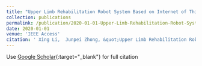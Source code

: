 ```yaml
---
title: "Upper Limb Rehabilitation Robot System Based on Internet of Things Remote Control"
collection: publications
permalink: /publication/2020-01-01-Upper-Limb-Rehabilitation-Robot-System-Based-on-Internet-of-Things-Remote-Control
date: 2020-01-01
venue: 'IEEE Access'
citation: ' Xing Li,  Junpei Zhong, &quot;Upper Limb Rehabilitation Robot System Based on Internet of Things Remote Control.&quot; IEEE Access, 2020.'
---
```

Use [Google Scholar](https://scholar.google.com/scholar?q=Upper+Limb+Rehabilitation+Robot+System+Based+on+Internet+of+Things+Remote+Control){:target="_blank"} for full citation